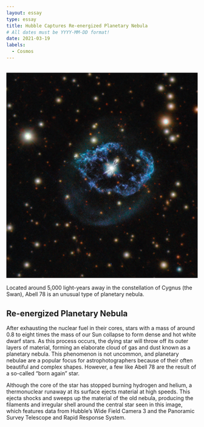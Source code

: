 ```yaml
---
layout: essay
type: essay
title: Hubble Captures Re-energized Planetary Nebula
# All dates must be YYYY-MM-DD format!
date: 2021-03-19
labels:
  - Cosmos
---
```

<br /><a href="https://dbagtas.github.io/images/re-energized-nebula.jpg" class="ui image rounded"><img src="../images/re-energized-nebula.jpg"></a>

Located around 5,000 light-years away in the constellation of Cygnus (the Swan), Abell 78 is an unusual type of planetary nebula.

## Re-energized Planetary Nebula

After exhausting the nuclear fuel in their cores, stars with a mass of around 0.8 to eight times the mass of our Sun collapse to form dense and hot white dwarf stars. As this process occurs, the dying star will throw off its outer layers of material, forming an elaborate cloud of gas and dust known as a planetary nebula. This phenomenon is not uncommon, and planetary nebulae are a popular focus for astrophotographers because of their often beautiful and complex shapes. However, a few like Abell 78 are the result of a so-called “born again” star.

Although the core of the star has stopped burning hydrogen and helium, a thermonuclear runaway at its surface ejects material at high speeds. This ejecta shocks and sweeps up the material of the old nebula, producing the filaments and irregular shell around the central star seen in this image, which features data from Hubble’s Wide Field Camera 3 and the Panoramic Survey Telescope and Rapid Response System.

<br />
